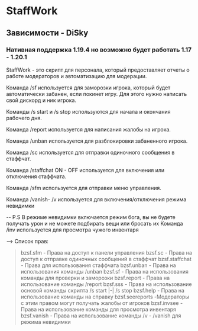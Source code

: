 # StaffWork 
## Зависимости - DiSky
### Нативная поддержка 1.19.4 но возможно будет работать 1.17 - 1.20.1
StaffWork - это скрипт для персонала, который предоставляет отчеты о работе модераторов и автоматизацию для модерации.

Команда /sf используется для заморозки игрока, который будет автоматически забанен, если покинет игру. Для этого нужно написать свой дискорд и ник игрока.

Команды /s start и /s stop используются для начала и окончания рабочего дня.

Команда /report используется для написания жалобы на игрока.

Команда /unban используется для разблокировки забаненного игрока.

Команда /sc используется для отправки одиночного сообщения в стаффчат.

Команда /staffchat ON - OFF используется для включения или отключения стаффчата.

Команда /sfm используется для отправки меню управления.

​Команда /vanish- /v используется для включения/отключения режима невидимки  

-- P.S В режиме невидимки включается режим бога, вы не будете получать урон и не можете подбирать вещи или бросать их
Команда /inv используется для просмотра чужого инвентаря



 

  --> Список прав:
 > bzsf.sfm - Права на доступ к панели управления
 > bzsf.sc - Права на доступ к отправке одиночных сообщений в стаффчат
 > bzsf.staffchat - Права для использования стаффчата
 > bzsf.unban - Права на использования команды /unban 
 > bzsf.sf - Права на использования команды для проверки и заморозки
 > bzsf.report - Права на использование команды /report
 > bzsf.sss - Права на использование основой команды скрипта /s start |-| /s stop
 > bzsf.help - Права на использование команды на справку
 > bzsf.seereports -Модераторы с этим правом могут получать жалобы от игроков
 > bzsf.invsee - Права на использование команды для просмотра инвентаря
 > bzsf.vanish - Права на использование команды /v - /vanish для режима невидимки


